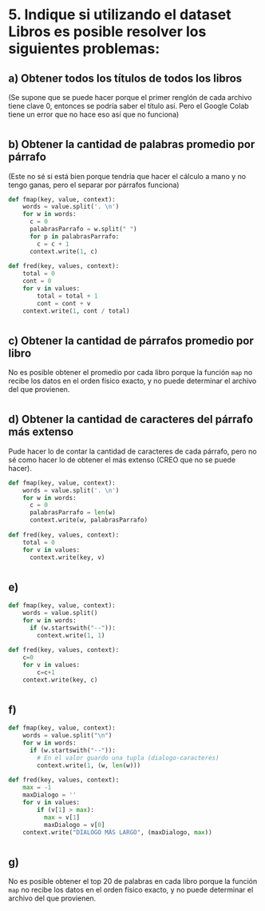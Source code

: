 # 5. Indique si utilizando el dataset Libros es posible resolver los siguientes problemas:

## a) Obtener todos los títulos de todos los libros
(Se supone que se puede hacer porque el primer renglón de cada archivo tiene clave 0, entonces se podría saber el título así. Pero el Google Colab tiene un error que no hace eso así que no funciona)

#
## b) Obtener la cantidad de palabras promedio por párrafo
(Este no sé si está bien porque tendría que hacer el cálculo a mano y no tengo ganas, pero el separar por párrafos funciona)
```python
def fmap(key, value, context):
    words = value.split('. \n')
    for w in words:
      c = 0
      palabrasParrafo = w.split(" ")
      for p in palabrasParrafo:
        c = c + 1
      context.write(1, c)
        
def fred(key, values, context):
    total = 0
    cont = 0
    for v in values:
        total = total + 1
        cont = cont + v
    context.write(1, cont / total)
```

#
## c) Obtener la cantidad de párrafos promedio por libro

No es posible obtener el promedio por cada libro porque la función `map` no recibe los datos en el orden físico exacto, y no puede determinar el archivo del que provienen.

#
## d) Obtener la cantidad de caracteres del párrafo más extenso

Pude hacer lo de contar la cantidad de caracteres de cada párrafo, pero no sé como hacer lo de obtener el más extenso (CREO que no se puede hacer).
```python
def fmap(key, value, context):
    words = value.split('. \n')
    for w in words:
      c = 0
      palabrasParrafo = len(w)
      context.write(w, palabrasParrafo)
        
def fred(key, values, context):
    total = 0
    for v in values:
      context.write(key, v)
```

#
## e)
```python
def fmap(key, value, context):
    words = value.split()
    for w in words:
      if (w.startswith("--")):
        context.write(1, 1)
        
def fred(key, values, context):
    c=0
    for v in values:
        c=c+1
    context.write(key, c)
```

#
## f)
```python
def fmap(key, value, context):
    words = value.split("\n")
    for w in words:
      if (w.startswith("--")):
        # En el valor guardo una tupla (dialogo-caracteres)
        context.write(1, (w, len(w)))
        
def fred(key, values, context):
    max = -1
    maxDialogo = ''
    for v in values:
        if (v[1] > max):
          max = v[1]
          maxDialogo = v[0]
    context.write("DIALOGO MÁS LARGO", (maxDialogo, max))
```

#
## g)
No es posible obtener el top 20 de palabras en cada libro porque la función `map` no recibe los datos en el orden físico exacto, y no puede determinar el archivo del que provienen.